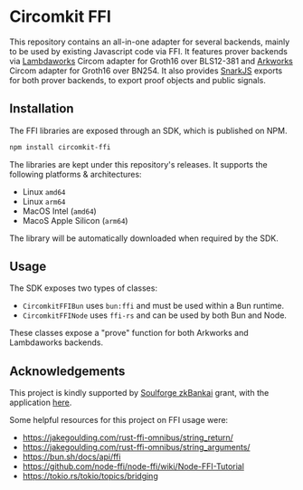 # Circomkit FFI

This repository contains an all-in-one adapter for several backends, mainly to be used by existing Javascript code via FFI. It features prover backends via [Lambdaworks](https://github.com/lambdaclass/lambdaworks/tree/main/provers/groth16/circom-adapter) Circom adapter for Groth16 over BLS12-381 and [Arkworks](https://github.com/arkworks-rs/circom-compat) Circom adapter for Groth16 over BN254. It also provides [SnarkJS](https://github.com/iden3/snarkjs) exports for both prover backends, to export proof objects and public signals.

## Installation

The FFI libraries are exposed through an SDK, which is published on NPM.

```sh
npm install circomkit-ffi
```

The libraries are kept under this repository's releases. It supports the following platforms & architectures:

- Linux `amd64`
- Linux `arm64`
- MacOS Intel (`amd64`)
- MacoS Apple Silicon (`arm64`)

The library will be automatically downloaded when required by the SDK.

## Usage

The SDK exposes two types of classes:

- `CircomkitFFIBun` uses `bun:ffi` and must be used within a Bun runtime.
- `CircomkitFFINode` uses `ffi-rs` and can be used by both Bun and Node.

These classes expose a "prove" function for both Arkworks and Lambdaworks backends.

## Acknowledgements

This project is kindly supported by [Soulforge zkBankai](https://soulforge.zkbankai.com/) grant, with the application [here](https://github.com/zk-bankai/soulforge/blob/main/applications/circomkit-bunffi.md).

Some helpful resources for this project on FFI usage were:

- <https://jakegoulding.com/rust-ffi-omnibus/string_return/>
- <https://jakegoulding.com/rust-ffi-omnibus/string_arguments/>
- <https://bun.sh/docs/api/ffi>
- <https://github.com/node-ffi/node-ffi/wiki/Node-FFI-Tutorial>
- <https://tokio.rs/tokio/topics/bridging>
